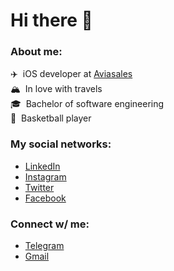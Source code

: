 # Hi there 👋 

### About me:
✈️ &nbsp;iOS developer at [Aviasales](https://apps.apple.com/ru/app/id498958864)<br>
🏔 &nbsp;In love with travels<br>
🎓 &nbsp;Bachelor of software engineering<br>
🏀 &nbsp;Basketball player

### My social networks:
- [LinkedIn](https://www.linkedin.com/in/artyomzagoskin/)
- [Instagram](https://www.instagram.com/tyoma_zago/)
- [Twitter](https://www.twitter.com/MrZzzago)
- [Facebook](https://www.facebook.com/artyom.zagoskin.54/)

### Connect w/ me:
- [Telegram](https://www.t.me/Arty_Zago)
- [Gmail](mailto:artyzago@gmail.com)

<!--
**Inxel/Inxel** is a ✨ _special_ ✨ repository because its `README.md` (this file) appears on your GitHub profile.

Here are some ideas to get you started:

- 🔭 I’m currently working on ...
- 🌱 I’m currently learning ...
- 👯 I’m looking to collaborate on ...
- 🤔 I’m looking for help with ...
- 💬 Ask me about ...
- 📫 How to reach me: ...
- 😄 Pronouns: ...
- ⚡ Fun fact: ...
-->
